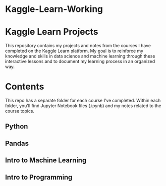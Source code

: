 # Kaggle-Learn-Working
# Kaggle Learn Projects
This repository contains my projects and notes from the courses I have completed on the Kaggle Learn platform. My goal is to reinforce my knowledge and skills in data science and machine learning through these interactive lessons and to document my learning process in an organized way.

# Contents
This repo has a separate folder for each course I've completed. Within each folder, you'll find Jupyter Notebook files (.ipynb) and my notes related to the course topics.

## Python

## Pandas

## Intro to Machine Learning

## Intro to Programming 


